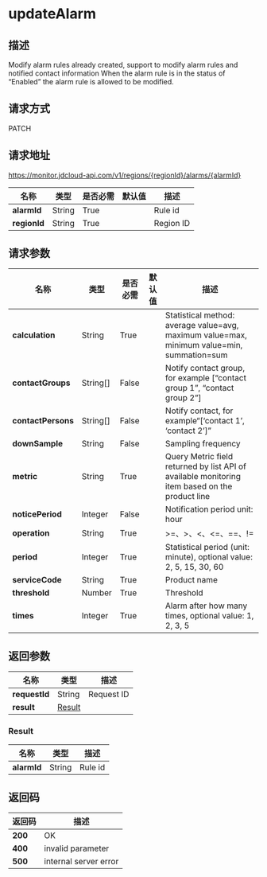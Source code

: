 # updateAlarm


## 描述
Modify alarm rules already created, support to modify alarm rules and notified contact information When the alarm rule is in the status of “Enabled” the alarm rule is allowed to be modified.

## 请求方式
PATCH

## 请求地址
https://monitor.jdcloud-api.com/v1/regions/{regionId}/alarms/{alarmId}

|名称|类型|是否必需|默认值|描述|
|---|---|---|---|---|
|**alarmId**|String|True||Rule id|
|**regionId**|String|True||Region ID|

## 请求参数
|名称|类型|是否必需|默认值|描述|
|---|---|---|---|---|
|**calculation**|String|True||Statistical method: average value=avg, maximum value=max, minimum value=min, summation=sum|
|**contactGroups**|String[]|False||Notify contact group, for example [“contact group 1”, “contact group 2”]|
|**contactPersons**|String[]|False||Notify contact, for example“[‘contact 1’, ‘contact 2’]”|
|**downSample**|String|False||Sampling frequency|
|**metric**|String|True||Query Metric field returned by list API of available monitoring item based on the product line|
|**noticePeriod**|Integer|False||Notification period unit: hour|
|**operation**|String|True||>=、>、<、<=、==、!=|
|**period**|Integer|True||Statistical period (unit: minute), optional value: 2, 5, 15, 30, 60|
|**serviceCode**|String|True||Product name|
|**threshold**|Number|True||Threshold|
|**times**|Integer|True||Alarm after how many times, optional value: 1, 2, 3, 5|


## 返回参数
|名称|类型|描述|
|---|---|---|
|**requestId**|String|Request ID|
|**result**|[Result](##Result)||


### <a name="Result">Result</a>
|名称|类型|描述|
|---|---|---|
|**alarmId**|String|Rule id|

## 返回码
|返回码|描述|
|---|---|
|**200**|OK|
|**400**|invalid parameter|
|**500**|internal server error|
